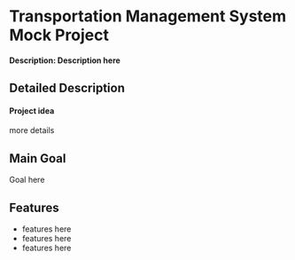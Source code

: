 # Transportation Management System Mock Project

#### Description: Description here

## Detailed Description

#### Project idea

more details

## Main Goal

Goal here

## Features 


- features here 
- features here
- features here